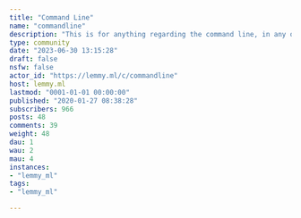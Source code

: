 ```yaml
---
title: "Command Line" 
name: "commandline"
description: "This is for anything regarding the command line, in any operating system. All questions (including dumb ones), tips, and interesting programs/console applications you've found or made yourself are welcome. Linux / BSD / macOS / Windows CLI apps, questions or comments, we're happy to take them all!"
type: community
date: "2023-06-30 13:15:28"
draft: false
nsfw: false
actor_id: "https://lemmy.ml/c/commandline"
host: lemmy.ml
lastmod: "0001-01-01 00:00:00"
published: "2020-01-27 08:38:28"
subscribers: 966
posts: 48
comments: 39
weight: 48
dau: 1
wau: 2
mau: 4
instances:
- "lemmy_ml"
tags: 
- "lemmy_ml"

---
```


